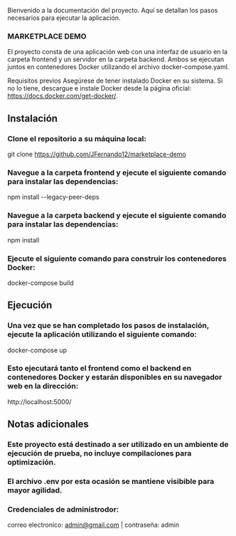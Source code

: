 Bienvenido a la documentación del proyecto. Aquí se detallan los pasos necesarios para ejecutar la aplicación.

### MARKETPLACE DEMO

El proyecto consta de una aplicación web con una interfaz de usuario en la carpeta frontend y un servidor en la carpeta backend. Ambos se ejecutan juntos en contenedores Docker utilizando el archivo docker-compose.yaml.

Requisitos previos
Asegúrese de tener instalado Docker en su sistema. Si no lo tiene, descargue e instale Docker desde la página oficial: https://docs.docker.com/get-docker/.

## Instalación

### Clone el repositorio a su máquina local:

git clone https://github.com/JFernando12/marketplace-demo

### Navegue a la carpeta frontend y ejecute el siguiente comando para instalar las dependencias:

npm install --legacy-peer-deps

### Navegue a la carpeta backend y ejecute el siguiente comando para instalar las dependencias:

npm install

### Ejecute el siguiente comando para construir los contenedores Docker:

docker-compose build

## Ejecución

### Una vez que se han completado los pasos de instalación, ejecute la aplicación utilizando el siguiente comando:

docker-compose up

### Esto ejecutará tanto el frontend como el backend en contenedores Docker y estarán disponibles en su navegador web en la dirección:

http://localhost:5000/

## Notas adicionales

### Este proyecto está destinado a ser utilizado en un ambiente de ejecución de prueba, no incluye compilaciones para optimización.

### El archivo .env por esta ocasión se mantiene visibible para mayor agilidad.

### Credenciales de administrodor:

correo electronico: admin@gmail.com |
contraseña: admin
